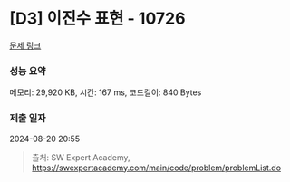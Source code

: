 # [D3] 이진수 표현 - 10726 

[문제 링크](https://swexpertacademy.com/main/code/problem/problemDetail.do?contestProbId=AXRSXf_a9qsDFAXS) 

### 성능 요약

메모리: 29,920 KB, 시간: 167 ms, 코드길이: 840 Bytes

### 제출 일자

2024-08-20 20:55



> 출처: SW Expert Academy, https://swexpertacademy.com/main/code/problem/problemList.do